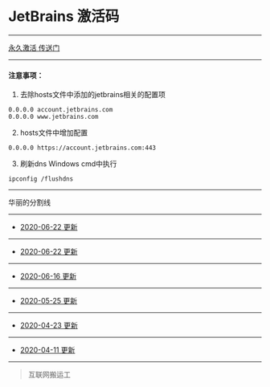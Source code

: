 # JetBrains 激活码

------

[永久激活 传送门](creak/README.md)

------


#### 注意事项：

1. 去除hosts文件中添加的jetbrains相关的配置项
```ssh
0.0.0.0 account.jetbrains.com
0.0.0.0 www.jetbrains.com
```
2. hosts文件中增加配置
```ssh
0.0.0.0 https://account.jetbrains.com:443
```
3. 刷新dns
Windows cmd中执行
```ssh
ipconfig /flushdns
```

------

华丽的分割线 

------

- [2020-06-22 更新](licenses/2020-06-22_付费插件Code.md)

------

- [2020-06-22 更新](licenses/2020-06-22.md)

------

- [2020-06-16 更新](licenses/2020-06-16.md)

------

- [2020-05-25 更新](licenses/2020-05-25.md)

------

- [2020-04-23 更新](licenses/2020-04-23.md)

------

- [2020-04-11 更新](licenses/2020-04-11.md)

------

> 互联网搬运工

